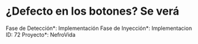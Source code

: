 # ¿Defecto en los botones? Se verá

Fase de Detección*: Implementación
Fase de Inyección*: Implementacion
ID: 72
Proyecto*: NefroVida